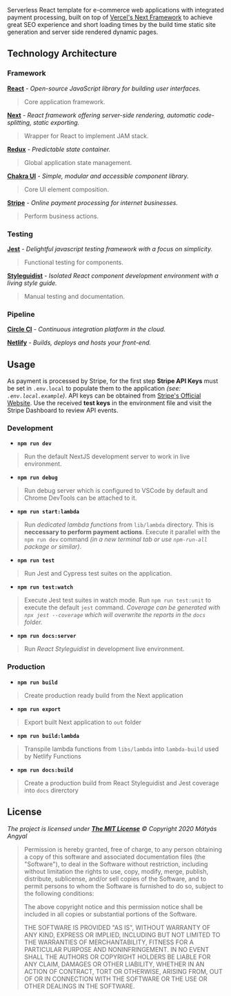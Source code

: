 Serverless React template for e-commerce web applications with integrated payment processing, built on top of [Vercel's Next Framework](https://nextjs.org) to achieve great SEO experience and short loading times by the build time static site generation and server side rendered dynamic pages.

## Technology Architecture

### Framework

**[React](https://reactjs.org)** - _Open-source JavaScript library for building user interfaces._

> Core application framework.

**[Next](https://nextjs.org/)** - _React framework offering server-side rendering, automatic code-splitting, static exporting._

> Wrapper for React to implement JAM stack.

**[Redux](https://redux.js.org)** - _Predictable state container._

> Global application state management.

**[Chakra UI](https://chakra-ui.com)** - _Simple, modular and accessible component library._

> Core UI element composition.

**[Stripe](https://stripe.com)** - _Online payment processing for internet businesses._

> Perform business actions.

### Testing

**[Jest](https://jestjs.org)** - _Delightful javascript testing framework with a focus on simplicity._

> Functional testing for components.

**[Styleguidist](https://react-styleguidist.js.org/)** - _Isolated React component development environment with a living style guide._

> Manual testing and documentation.

### Pipeline

**[Circle CI](https://circleci.com)** - _Continuous integration platform in the cloud._

**[Netlify](https://netlify.com)** - _Builds, deploys and hosts your front-end._

## Usage

As payment is processed by Stripe, for the first step **Stripe API Keys** must be set in `.env.local` to populate them to the application _(see: `.env.local.example`)_. API keys can be obtained from [Stripe's Official Website](#https://stripe.com). Use the received **test keys** in the environment file and visit the Stripe Dashboard to review API events.

### Development

- **`npm run dev`**

> Run the default NextJS development server to work in live environment.

- **`npm run debug`**

> Run debug server which is configured to VSCode by default and Chrome DevTools can be attached to it.

- **`npm run start:lambda`**

> Run _dedicated lambda functions_ from `lib/lambda` directory. This is **neccessary to perform payment actions**. Execute it parallel with the `npm run dev` command _(in a new terminal tab or use `npm-run-all` package or similar)_.

- **`npm run test`**

> Run Jest and Cypress test suites on the application.

- **`npm run test:watch`**

> Execute Jest test suites in watch mode. Run `npm run test:unit` to execute the default `jest` command.
> _Coverage can be generated with `npx jest --coverage` which will overwrite the reports in the `docs` folder._

- **`npm run docs:server`**

> Run _React Styleguidist_ in development live environment.

### Production

- **`npm run build`**

> Create production ready build from the Next application

- **`npm run export`**

> Export built Next application to `out` folder

- **`npm run build:lambda`**

> Transpile lambda functions from `libs/lambda` into `lambda-build` used by Netlify Functions

- **`npm run docs:build`**

> Create a production build from React Styleguidist and Jest coverage into `docs` direrctory

## License

_The project is licensed under **[The MIT License](https://opensource.org/licenses/MIT)** &copy; Copyright 2020 Mátyás Angyal_

> Permission is hereby granted, free of charge, to any person obtaining a copy of this software and associated documentation files (the "Software"), to deal in the Software without restriction, including without limitation the rights to use, copy, modify, merge, publish, distribute, sublicense, and/or sell copies of the Software, and to permit persons to whom the Software is furnished to do so, subject to the following conditions:
>
> The above copyright notice and this permission notice shall be included in all copies or substantial portions of the Software.
>
> THE SOFTWARE IS PROVIDED "AS IS", WITHOUT WARRANTY OF ANY KIND, EXPRESS OR IMPLIED, INCLUDING BUT NOT LIMITED TO THE WARRANTIES OF MERCHANTABILITY, FITNESS FOR A PARTICULAR PURPOSE AND NONINFRINGEMENT. IN NO EVENT SHALL THE AUTHORS OR COPYRIGHT HOLDERS BE LIABLE FOR ANY CLAIM, DAMAGES OR OTHER LIABILITY, WHETHER IN AN ACTION OF CONTRACT, TORT OR OTHERWISE, ARISING FROM, OUT OF OR IN CONNECTION WITH THE SOFTWARE OR THE USE OR OTHER DEALINGS IN THE SOFTWARE.
